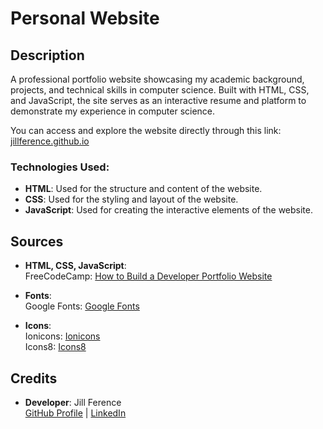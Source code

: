 # Personal Website
## Description
A professional portfolio website showcasing my academic background, projects, and technical skills in computer science. Built with HTML, CSS, and JavaScript, the site serves as an interactive resume and platform to demonstrate my experience in computer science. 

You can access and explore the website directly through this link: [jillference.github.io](https://jillference.github.io)

### Technologies Used:
- **HTML**: Used for the structure and content of the website.
- **CSS**: Used for the styling and layout of the website.
- **JavaScript**: Used for creating the interactive elements of the website.

## Sources
- **HTML, CSS, JavaScript**:  
  FreeCodeCamp: [How to Build a Developer Portfolio Website](https://www.freecodecamp.org/news/how-to-build-a-developer-portfolio-website/)

- **Fonts**:  
  Google Fonts: [Google Fonts](https://fonts.google.com/)

- **Icons**:  
  Ionicons: [Ionicons](https://ionic.io/ionicons)  
  Icons8: [Icons8](https://icons8.com/icons/)

## Credits
- **Developer**: Jill Ference  
  [GitHub Profile](https://github.com/jillference) | [LinkedIn](https://linkedin.com/in/jillference)
